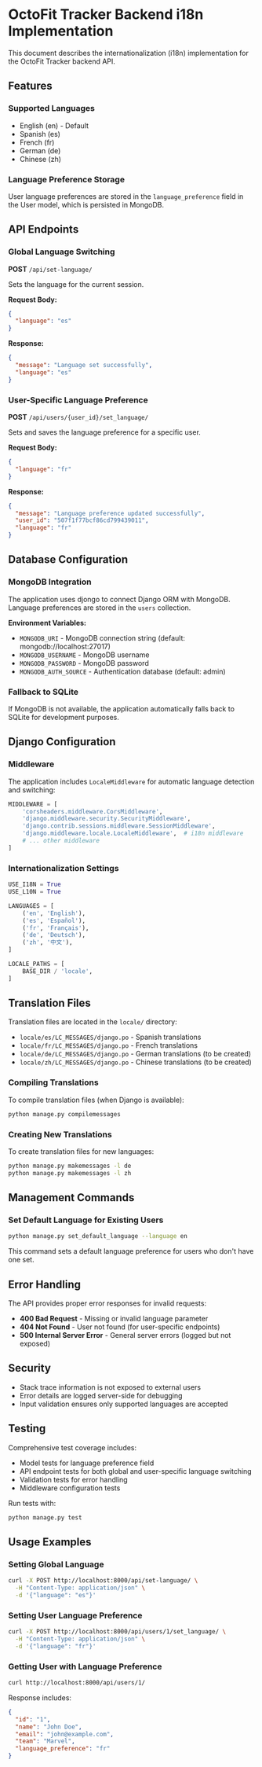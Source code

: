 # OctoFit Tracker Backend i18n Implementation

This document describes the internationalization (i18n) implementation for the OctoFit Tracker backend API.

## Features

### Supported Languages
- English (en) - Default
- Spanish (es)
- French (fr) 
- German (de)
- Chinese (zh)

### Language Preference Storage
User language preferences are stored in the `language_preference` field in the User model, which is persisted in MongoDB.

## API Endpoints

### Global Language Switching
**POST** `/api/set-language/`

Sets the language for the current session.

**Request Body:**
```json
{
  "language": "es"
}
```

**Response:**
```json
{
  "message": "Language set successfully",
  "language": "es"
}
```

### User-Specific Language Preference
**POST** `/api/users/{user_id}/set_language/`

Sets and saves the language preference for a specific user.

**Request Body:**
```json
{
  "language": "fr"
}
```

**Response:**
```json
{
  "message": "Language preference updated successfully",
  "user_id": "507f1f77bcf86cd799439011",
  "language": "fr"
}
```

## Database Configuration

### MongoDB Integration
The application uses djongo to connect Django ORM with MongoDB. Language preferences are stored in the `users` collection.

**Environment Variables:**
- `MONGODB_URI` - MongoDB connection string (default: mongodb://localhost:27017)
- `MONGODB_USERNAME` - MongoDB username
- `MONGODB_PASSWORD` - MongoDB password
- `MONGODB_AUTH_SOURCE` - Authentication database (default: admin)

### Fallback to SQLite
If MongoDB is not available, the application automatically falls back to SQLite for development purposes.

## Django Configuration

### Middleware
The application includes `LocaleMiddleware` for automatic language detection and switching:

```python
MIDDLEWARE = [
    'corsheaders.middleware.CorsMiddleware',
    'django.middleware.security.SecurityMiddleware',
    'django.contrib.sessions.middleware.SessionMiddleware',
    'django.middleware.locale.LocaleMiddleware',  # i18n middleware
    # ... other middleware
]
```

### Internationalization Settings
```python
USE_I18N = True
USE_L10N = True

LANGUAGES = [
    ('en', 'English'),
    ('es', 'Español'),
    ('fr', 'Français'),
    ('de', 'Deutsch'),
    ('zh', '中文'),
]

LOCALE_PATHS = [
    BASE_DIR / 'locale',
]
```

## Translation Files

Translation files are located in the `locale/` directory:
- `locale/es/LC_MESSAGES/django.po` - Spanish translations
- `locale/fr/LC_MESSAGES/django.po` - French translations
- `locale/de/LC_MESSAGES/django.po` - German translations (to be created)
- `locale/zh/LC_MESSAGES/django.po` - Chinese translations (to be created)

### Compiling Translations
To compile translation files (when Django is available):
```bash
python manage.py compilemessages
```

### Creating New Translations
To create translation files for new languages:
```bash
python manage.py makemessages -l de
python manage.py makemessages -l zh
```

## Management Commands

### Set Default Language for Existing Users
```bash
python manage.py set_default_language --language en
```

This command sets a default language preference for users who don't have one set.

## Error Handling

The API provides proper error responses for invalid requests:

- **400 Bad Request** - Missing or invalid language parameter
- **404 Not Found** - User not found (for user-specific endpoints)
- **500 Internal Server Error** - General server errors (logged but not exposed)

## Security

- Stack trace information is not exposed to external users
- Error details are logged server-side for debugging
- Input validation ensures only supported languages are accepted

## Testing

Comprehensive test coverage includes:
- Model tests for language preference field
- API endpoint tests for both global and user-specific language switching
- Validation tests for error handling
- Middleware configuration tests

Run tests with:
```bash
python manage.py test
```

## Usage Examples

### Setting Global Language
```bash
curl -X POST http://localhost:8000/api/set-language/ \
  -H "Content-Type: application/json" \
  -d '{"language": "es"}'
```

### Setting User Language Preference
```bash
curl -X POST http://localhost:8000/api/users/1/set_language/ \
  -H "Content-Type: application/json" \
  -d '{"language": "fr"}'
```

### Getting User with Language Preference
```bash
curl http://localhost:8000/api/users/1/
```

Response includes:
```json
{
  "id": "1",
  "name": "John Doe",
  "email": "john@example.com",
  "team": "Marvel",
  "language_preference": "fr"
}
```